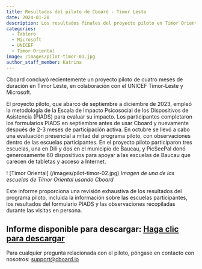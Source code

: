 ```yaml
---
title: Resultados del piloto de Cboard - Timor Leste
date: 2024-01-20
description: Los resultados finales del proyecto piloto en Timor Oriental están disponibles para su descarga
categories:
  - Tablero
  - Microsoft
  - UNICEF
  - Timor Oriental
image: /images/pilot-timor-01.jpg
author_staff_member: Katrina
---
```


Cboard concluyó recientemente un proyecto piloto de cuatro meses de duración en Timor Leste, en colaboración con el UNICEF Timor-Leste y Microsoft.

El proyecto piloto, que abarcó de septiembre a diciembre de 2023, empleó la metodología de la Escala de Impacto Psicosocial de los Dispositivos de Asistencia (PIADS) para evaluar su impacto. Los participantes completaron los formularios PIADS en septiembre antes de usar Cboard y nuevamente después de 2-3 meses de participación activa. En octubre se llevó a cabo una evaluación presencial a mitad del programa piloto, con observaciones dentro de las escuelas participantes. En el proyecto piloto participaron tres escuelas, una en Dili y dos en el municipio de Baucau, y PicSeePal donó generosamente 60 dispositivos para apoyar a las escuelas de Baucau que carecen de tabletas y acceso a Internet.

! [Timor Oriental] (/images/pilot-timor-02.jpg)
_Imagen de una de las escuelas de Timor Oriental usando Cboard_

Este informe proporciona una revisión exhaustiva de los resultados del programa piloto, incluida la información sobre las escuelas participantes, los resultados del formulario PIADS y las observaciones recopiladas durante las visitas en persona.

## **Informe disponible para descargar: <a href="/files/CboardTimorLestePilot2023Report.pdf" download>Haga clic para descargar</a>**

Para cualquier pregunta relacionada con el piloto, póngase en contacto con nosotros: [support@cboard.io](support@cboard.io)

